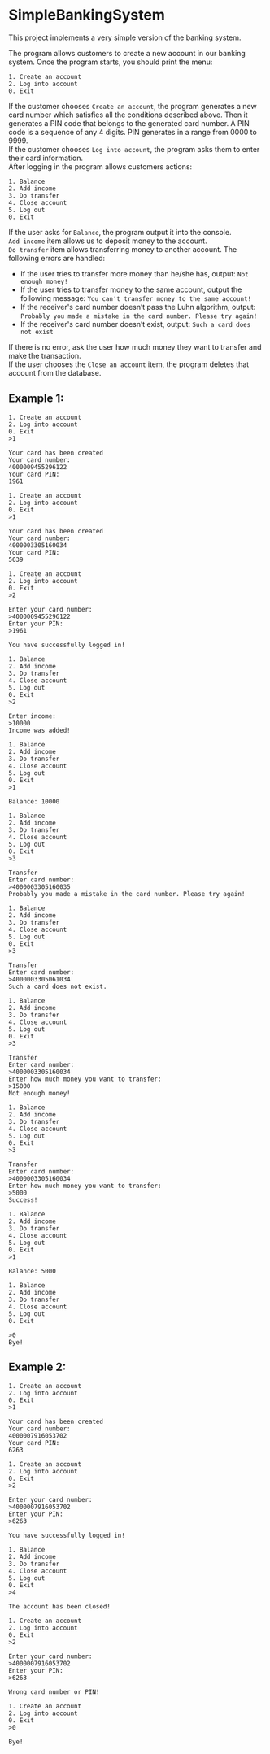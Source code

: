 # SimpleBankingSystem
 This project implements a very simple version of the banking system.    
 
 The program allows customers to create a new account in our banking system. 
Once the program starts, you should print the menu:
```
1. Create an account
2. Log into account
0. Exit
```
If the customer chooses `Create an account`, the program generates a new card number which satisfies all the conditions described above. Then it generates a PIN code that belongs to the generated card number. A PIN code is a sequence of any 4 digits. PIN generates in a range from 0000 to 9999.    
If the customer chooses `Log into account`, the program asks them to enter their card information.    
After logging in the program allows customers actions:
```
1. Balance
2. Add income
3. Do transfer
4. Close account
5. Log out
0. Exit
```
If the user asks for `Balance`, the program output it into the console.    
`Add income` item allows us to deposit money to the account.    
`Do transfer` item allows transferring money to another account. The following errors are handled:    
- If the user tries to transfer more money than he/she has, output: `Not enough money!`
- If the user tries to transfer money to the same account, output the following message: `You can't transfer money to the same account!`
- If the receiver's card number doesn’t pass the Luhn algorithm, output: `Probably you made a mistake in the card number. Please try again!`
- If the receiver's card number doesn’t exist, output: `Such a card does not exist`   
 
If there is no error, ask the user how much money they want to transfer and make the transaction.    
If the user chooses the `Close an account` item, the program deletes that account from the database.

## Example 1:
```
1. Create an account
2. Log into account
0. Exit
>1

Your card has been created
Your card number:
4000009455296122
Your card PIN:
1961

1. Create an account
2. Log into account
0. Exit
>1

Your card has been created
Your card number:
4000003305160034
Your card PIN:
5639

1. Create an account
2. Log into account
0. Exit
>2

Enter your card number:
>4000009455296122
Enter your PIN:
>1961

You have successfully logged in!

1. Balance
2. Add income
3. Do transfer
4. Close account
5. Log out
0. Exit
>2

Enter income:
>10000
Income was added!

1. Balance
2. Add income
3. Do transfer
4. Close account
5. Log out
0. Exit
>1

Balance: 10000

1. Balance
2. Add income
3. Do transfer
4. Close account
5. Log out
0. Exit
>3

Transfer
Enter card number:
>4000003305160035
Probably you made a mistake in the card number. Please try again!

1. Balance
2. Add income
3. Do transfer
4. Close account
5. Log out
0. Exit
>3

Transfer
Enter card number:
>4000003305061034
Such a card does not exist.

1. Balance
2. Add income
3. Do transfer
4. Close account
5. Log out
0. Exit
>3

Transfer
Enter card number:
>4000003305160034
Enter how much money you want to transfer:
>15000
Not enough money!

1. Balance
2. Add income
3. Do transfer
4. Close account
5. Log out
0. Exit
>3

Transfer
Enter card number:
>4000003305160034
Enter how much money you want to transfer:
>5000
Success!

1. Balance
2. Add income
3. Do transfer
4. Close account
5. Log out
0. Exit
>1

Balance: 5000

1. Balance
2. Add income
3. Do transfer
4. Close account
5. Log out
0. Exit

>0
Bye!
```
## Example 2:
```
1. Create an account
2. Log into account
0. Exit
>1

Your card has been created
Your card number:
4000007916053702
Your card PIN:
6263

1. Create an account
2. Log into account
0. Exit
>2

Enter your card number:
>4000007916053702
Enter your PIN:
>6263

You have successfully logged in!

1. Balance
2. Add income
3. Do transfer
4. Close account
5. Log out
0. Exit
>4

The account has been closed!

1. Create an account
2. Log into account
0. Exit
>2

Enter your card number:
>4000007916053702
Enter your PIN:
>6263

Wrong card number or PIN!

1. Create an account
2. Log into account
0. Exit
>0

Bye!
```
